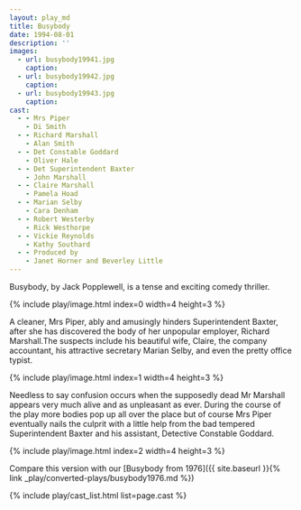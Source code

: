 ```yaml
---
layout: play_md
title: Busybody
date: 1994-08-01
description: ''
images:
  - url: busybody19941.jpg
    caption: 
  - url: busybody19942.jpg
    caption: 
  - url: busybody19943.jpg
    caption: 
cast:
  - - Mrs Piper      
    - Di Smith
  - - Richard Marshall     
    - Alan Smith
  - - Det Constable Goddard     
    - Oliver Hale
  - - Det Superintendent Baxter 
    - John Marshall
  - - Claire Marshall     
    - Pamela Hoad
  - - Marian Selby      
    - Cara Denham
  - - Robert Westerby     
    - Rick Westhorpe
  - - Vickie Reynolds     
    - Kathy Southard
  - - Produced by     
    - Janet Horner and Beverley Little
---
```


Busybody, by Jack Popplewell, is a tense and exciting comedy thriller.

{% include play/image.html index=0 width=4 height=3 %}

A cleaner, Mrs Piper, ably and amusingly hinders Superintendent Baxter, after she has discovered the body of her unpopular employer, Richard Marshall.The suspects include his beautiful wife, Claire, the company accountant, his attractive secretary Marian Selby, and even the pretty office typist.

{% include play/image.html index=1 width=4 height=3 %}

Needless to say confusion occurs when the supposedly dead Mr Marshall appears very much alive and as unpleasant as ever. During the course of the play more bodies pop up all over the place but of course Mrs Piper eventually nails the culprit with a little help from the bad tempered Superintendent Baxter and his assistant, Detective Constable Goddard.

{% include play/image.html index=2 width=4 height=3 %}

Compare this version with our [Busybody from 1976]({{ site.baseurl }}{% link _play/converted-plays/busybody1976.md %}) 

{% include play/cast_list.html list=page.cast %}
